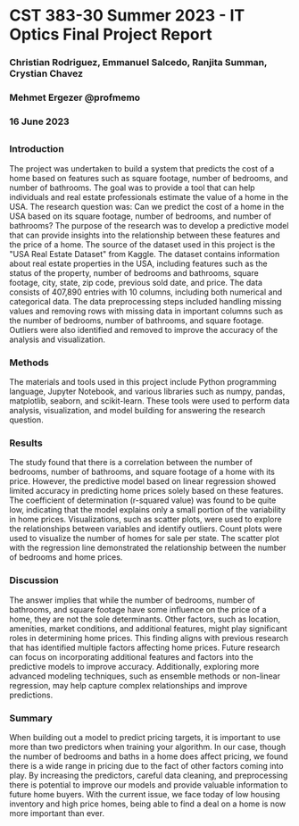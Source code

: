 # CST 383-30 Summer 2023 - IT Optics Final Project Report
### Christian Rodriguez, Emmanuel Salcedo, Ranjita Summan, Crystian Chavez
### Mehmet Ergezer @profmemo
### 16 June 2023
## 
### Introduction 
The project was undertaken to build a system that predicts the cost of a home based on features such as square footage, number of bedrooms, and number of bathrooms. The goal was to provide a tool that can help individuals and real estate professionals estimate the value of a home in the USA. The research question was: Can we predict the cost of a home in the USA based on its square footage, number of bedrooms, and number of bathrooms? The purpose of the research was to develop a predictive model that can provide insights into the relationship between these features and the price of a home. The source of the dataset used in this project is the "USA Real Estate Dataset" from Kaggle. The dataset contains information about real estate properties in the USA, including features such as the status of the property, number of bedrooms and bathrooms, square footage, city, state, zip code, previous sold date, and price. The data consists of 407,890 entries with 10 columns, including both numerical and categorical data. The data preprocessing steps included handling missing values and removing rows with missing data in important columns such as the number of bedrooms, number of bathrooms, and square footage. Outliers were also identified and removed to improve the accuracy of the analysis and visualization.

### Methods 
The materials and tools used in this project include Python programming language, Jupyter Notebook, and various libraries such as numpy, pandas, matplotlib, seaborn, and scikit-learn. These tools were used to perform data analysis, visualization, and model building for answering the research question.

### Results
The study found that there is a correlation between the number of bedrooms, number of bathrooms, and square footage of a home with its price. However, the predictive model based on linear regression showed limited accuracy in predicting home prices solely based on these features. The coefficient of determination (r-squared value) was found to be quite low, indicating that the model explains only a small portion of the variability in home prices. Visualizations, such as scatter plots, were used to explore the relationships between variables and identify outliers. Count plots were used to visualize the number of homes for sale per state. The scatter plot with the regression line demonstrated the relationship between the number of bedrooms and home prices.

### Discussion
The answer implies that while the number of bedrooms, number of bathrooms, and square footage have some influence on the price of a home, they are not the sole determinants. Other factors, such as location, amenities, market conditions, and additional features, might play significant roles in determining home prices. This finding aligns with previous research that has identified multiple factors affecting home prices. Future research can focus on incorporating additional features and factors into the predictive models to improve accuracy. Additionally, exploring more advanced modeling techniques, such as ensemble methods or non-linear regression, may help capture complex relationships and improve predictions.

### Summary
When building out a model to predict pricing targets, it is important to use more than two predictors when training your algorithm. In our case, though the number of bedrooms and baths in a home does affect pricing, we found there is a wide range in pricing due to the fact of other factors coming into play. By increasing the predictors, careful data cleaning, and preprocessing there is potential to improve our models and provide valuable information to future home buyers. With the current issue, we face today of low housing inventory and high price homes, being able to find a deal on a home is now more important than ever.
